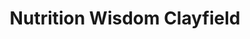 ---
title: "Nutrition Wisdom Clayfield"
url: /brisbane/nutrition-wisdom-clayfield/
shop: nutrition supplements
---